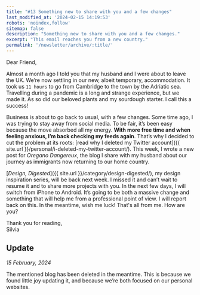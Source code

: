 ```yaml
---
title: "#13 Something new to share with you and a few changes"
last_modified_at: '2024-02-15 14:19:53'
robots: 'noindex,follow'
sitemap: false
description: "Something new to share with you and a few changes."
excerpt: "This email reaches you from a new country."
permalink: '/newsletter/archive/:title/'
---
```

Dear Friend,

Almost a month ago I told you that my husband and I were about to leave the UK. We’re now settling in our new, albeit temporary, accommodation. It took us <code>11 hours</code> to go from Cambridge to the town by the Adriatic sea. Travelling during a pandemic is a long and strange experience, but we made it. As so did our beloved plants and my sourdough starter. I call this a success!

Business is about to go back to usual, with a few changes. Some time ago, I was trying to stay away from social media. To be fair, it’s been easy because the move absorbed all my energy. **With more free time and when feeling anxious, I’m back checking my feeds again**. That’s why I decided to cut the problem at its roots: [read why I deleted my Twitter account]({{ site.url }}/personal/i-deleted-my-twitter-account/). This week, I wrote a new post for _Oregano Dangereux_, the blog I share with my husband about our journey as immigrants now returning to our home country.

[_Design, Digested_]({{ site.url }}/category/design-digested/), my design inspiration series, will be back next week. I missed it and can’t wait to resume it and to share more projects with you. In the next few days, I will switch from iPhone to Android. It’s going to be both a massive change and something that will help me from a professional point of view. I will report back on this. In the meantime, wish me luck! That's all from me. How are you?

<p class="detached">Thank you for reading,<br>
Silvia</p>

## Update

*15 February, 2024*

The mentioned blog has been deleted in the meantime. This is because we found little joy updating it, and because we’re both focused on our personal websites.